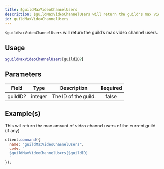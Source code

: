 ```yaml
---
title: $guildMaxVideoChannelUsers
description: $guildMaxVideoChannelUsers will return the guild's max video channel users.
id: guildMaxVideoChannelUsers
---
```


`$guildMaxVideoChannelUsers` will return the guild's max video channel users.

## Usage

```php
$guildMaxVideoChannelUsers[guildID?]
```

## Parameters

| Field    | Type    | Description          | Required |
| -------- | ------- | -------------------- | :------: |
| guildID? | integer | The ID of the guild. |  false   |

## Example(s)

This will return the max amount of video channel users of the current guild (if any):

```javascript
client.command({
  name: "guildMaxVideoChannelUsers",
  code: `
  $guildMaxVideoChannelUsers[$guildID]
  `
});
```
